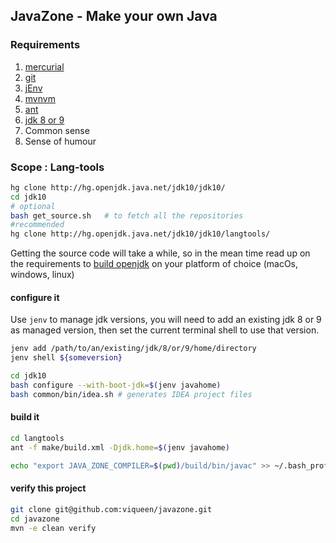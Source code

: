 ## JavaZone - Make your own Java

### Requirements

1. [mercurial](https://www.mercurial-scm.org/)
2. [git](https://git-scm.com/)
3. [jEnv](http://www.jenv.be/)
4. [mvnvm](http://mvnvm.org/)
5. [ant](https://ant.apache.org/)
6. [jdk 8 or 9](http://www.oracle.com/technetwork/java/javase/downloads/index.html)
7. Common sense
8. Sense of humour

### Scope : Lang-tools

```bash
hg clone http://hg.openjdk.java.net/jdk10/jdk10/
cd jdk10
# optional
bash get_source.sh   # to fetch all the repositories
#recommended
hg clone http://hg.openjdk.java.net/jdk10/jdk10/langtools/
```

Getting the source code will take a while, so in the mean time read up on the 
requirements to [build openjdk](http://hg.openjdk.java.net/jdk10/jdk10/file/62306e615de1/common/doc/building.md) 
on your platform of choice (macOs, windows, linux)


#### configure it

Use `jenv` to manage jdk versions, you will need to add an existing jdk 8 or 9 as managed version, then set
the current terminal shell to use that version.

```bash
jenv add /path/to/an/existing/jdk/8/or/9/home/directory
jenv shell ${someversion}

cd jdk10
bash configure --with-boot-jdk=$(jenv javahome)
bash common/bin/idea.sh # generates IDEA project files
```

#### build it

```bash
cd langtools
ant -f make/build.xml -Djdk.home=$(jenv javahome)

echo "export JAVA_ZONE_COMPILER=$(pwd)/build/bin/javac" >> ~/.bash_profile
```

#### verify this project

```bash
git clone git@github.com:viqueen/javazone.git
cd javazone
mvn -e clean verify
```

